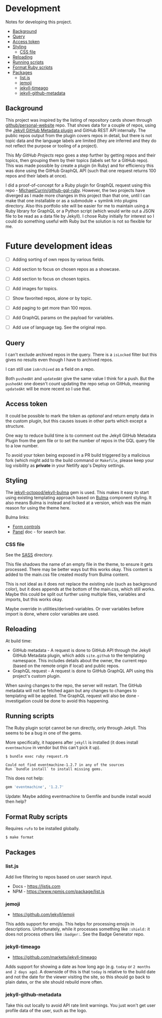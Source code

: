 # Development

Notes for developing this project.

- [Background](#background)
- [Query](#query)
- [Access token](#access-token)
- [Styling](#styling)
    - [CSS file](#css-file)
- [Reloading](#reloading)
- [Running scripts](#running-scripts)
- [Format Ruby scripts](#format-ruby-scripts)
- [Packages](#packages)
    - [list.js](#listjs)
    - [jemoji](#jemoji)
    - [jekyll-timeago](#jekyll-timeago)
    - [jekyll-github-metadata](#jekyll-github-metadata)

## Background

This project was inspired by the listing of repository cards shown through [github/personal-website](https://github.com/github/personal-website) repo. That shows data for a couple of repos, using the [Jekyll GitHub Metadata plugin](https://github.com/jekyll/github-metadata) and GitHub REST API internally. The public repos output from the plugin covers repos in detail, but there is not topic data and the language labels are limited (they are inferred and they do not reflect the purpose or tooling of a project).

This _My GitHub Projects_ repo goes a step further by getting repos and their topics, then grouping them by their topics (labels set for a GitHub repo). This was made possible by create a plugin (in Ruby) and for efficiency this was done using the GitHub GraphQL API (such that one request returns 100 repos and their labels at once).

I did a proof-of-concept for a Ruby plugin for GraphQL request using this repo - [MichaelCurrin/github-gql-ruby](https://github.com/MichaelCurrin/github-gql-ruby). However, the two projects have diverged as I made more changes in this project than that one, until I can make that one installable or as a submodule + symlink into plugins directory. Also this portfolio site will be easier for me to maintain using a Ruby library for GraphQL or a Python script (which would write out a JSON file to be read as a data file by Jekyll).
I chose Ruby initially for interest so I could do something useful with Ruby but the solution is not so flexible for me.

# Future development ideas

- [ ] Adding sorting of own repos by various fields.
- [ ] Add section to focus on chosen repos as a showcase.
- [ ] Add section to focus on chosen topics.
- [ ] Add images for topics.
- [ ] Show favorited repos, alone or by topic.
- [ ] Add paging to get more than 100 repos.
- [ ] Add GraphQL params on the payload for variables.
- [ ] Add use of language tag. See the original repo.


## Query

I can't exclude archived repos in the query. There is a `isLocked` filter but this gives no results even though I have to archived repos.

I can still use `isArchived` as a field on a repo.

Both `pushedAt` and `updatedAt` give the same value I think for a push. But the `pushedAt` one doesn't count updating the repo setup on GitHub, meaning `updatedAt` will be more recent so I use that.


## Access token

It could be possible to mark the token as _optional_ and return empty data in the custom plugin, but this causes issues in other parts which except a structure.

One way to reduce build time is to comment out the Jekyll GitHub Metadata Plugin from the gem file or to set the number of repos in the GQL query file to a low number.

To avoid your token being exposed in a PR build triggered by a malicious fork (which might add to the build command or `Makefile`, please keep your log visibility as **private** in your Netlify app's Deploy settings.


## Styling

The [jekyll-octopod/jekyll-bulma](https://github.com/jekyll-octopod/jekyll-bulma) gem is used. This makes it easy to start using existing templating approach based on [Bulma](https://bulma.io/) component styling. It also means Bulma is instead and locked at a version, which was the main reason for using the theme here.

Bulma links:

- [Form controls](https://bulma.io/documentation/form/general/)
- [Panel](https://bulma.io/documentation/components/panel/) doc - for search bar.


### CSS file

See the [SASS][] directory.

[SASS]: https://github.com/MichaelCurrin/my-github-projects/tree/master/_sass

This file shadows the name of an empty file in the theme, to ensure it gets processed. There may be
better ways but this works okay. This content is added to the main.css file created mostly from
Bulma content.

This is not ideal as it does not replace the existing rule (such as background color), but it does
appends at the bottom of the main.css, which still works. Maybe this could be split out further
using multiple files, variables and imports, but this works okay.

Maybe override in utilities/derived-variables. Or over variables before import is done, where color variables are used.


## Reloading

At build time:

- GitHub metadata - A request is done to GitHub API through the Jekyll GitHub Metadata plugin, which adds `site.github` to the templating namespace. This includes details about the owner, the current repo (based on the remote origin if local) and public repos.
- GraphQL request - A request is done to GitHub GraphQL API using this project's custom plugin.

When saving changes to the repo, the server will restart. The GitHub metadata will not be fetched again but any changes to changes to templating will be applied. The GraphQL request will also be done - investigation could be done to avoid this happening.


## Running scripts

The Ruby plugin script cannot be run directly, only through Jekyll. This seems to be a bug in one of the gems.

More specifically, it happens after `jekyll` is installed (it does install `eventmachine` in vendor but this can't pick it up).

```sh
$ bundle exec ruby request.rb
```
```
Could not find eventmachine-1.2.7 in any of the sources
Run `bundle install` to install missing gems.
```

This does not help:

```ruby
gem 'eventmachine', '1.2.7'
```

Update: Maybe adding eventmachine to Gemfile and bundle install would then help?


## Format Ruby scripts

Requires `rufo` to be installed globally.

```sh
$ make format
```


## Packages

### list.js

Add live filtering to repos based on user search input.

- Docs - https://listjs.com
- NPM - https://www.npmjs.com/package/list.js


### jemoji

- https://github.com/jekyll/jemoji

This adds support for emojis. This helps for processing emojis in descriptions. Unfortunately, while it processes something like `:shield:` it does not process others like `:badger:`. See the Badge Generator repo.

### jekyll-timeago

- https://github.com/markets/jekyll-timeago

Adds support for showing a date as how long ago (e.g. `today` or `2 months and 2 days ago`). A downside of this is that `today` is relative to the build date and not the date for the viewer visiting the site, so this should go back to plain dates, or the site should rebuild more often.

### jekyll-github-metadata

Take this out locally to avoid API rate limit warnings. You just won't get user profile data of the user, such as the logo.
